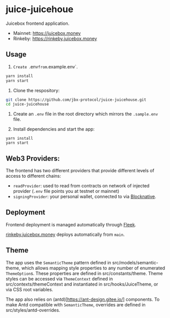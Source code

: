# juice-juicehoue

Juicebox frontend application.

- Mainnet: https://juicebox.money
- Rinkeby: https://rinkeby.juicebox.money

## Usage

1. `Create `.env` from `.example.env`.

  ```bash
  yarn install
  yarn start
  ```

1.  Clone the respository:

  ```bash
  git clone https://github.com/jbx-protocol/juice-juicehouse.git
  cd juice-juicehouse
  ```

1.  Create an `.env` file in the root directory which mirrors the `.sample.env` file.

1.  Install dependencies and start the app:

  ```
  yarn install
  yarn start
  ```

## Web3 Providers:

The frontend has two different providers that provide different levels of access to different chains:

- `readProvider`: used to read from contracts on network of injected provider (`.env` file points you at testnet or mainnet)
- `signingProvider`: your personal wallet, connected to via [Blocknative](https://docs.blocknative.com/onboard).


## Deployment

Frontend deployment is managed automatically through [Fleek](https://app.fleek.co/#/sites/juicebox-kovan).

[rinkeby.juicebox.money](rinkeby.juicebox.money) deploys automatically from `main`.

## Theme

The app uses the `SemanticTheme` pattern defined in src/models/semantic-theme, which allows mapping style properties to any number of enumerated `ThemeOption`s. These properties are defined in src/constants/theme. Theme styles can be accessed via `ThemeContext` defined in src/contexts/themeContext and instantiated in src/hooks/JuiceTheme, or via CSS root variables.

The app also relies on (antd)[https://ant-design.gitee.io/] components. To make Antd compatible with `SemanticTheme`, overrides are defined in src/styles/antd-overrides.
